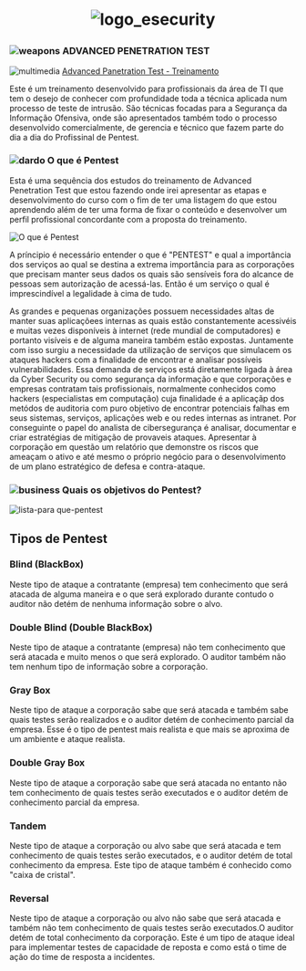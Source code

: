 <h1 align="center">  

![logo_esecurity](https://user-images.githubusercontent.com/5865711/82332240-87881d00-99bb-11ea-9e33-a2fba2ef1609.png)

### ![weapons](https://user-images.githubusercontent.com/5865711/82334771-cd92b000-99be-11ea-9658-d4ef311ef84d.png) ADVANCED PENETRATION TEST 

![multimedia](https://user-images.githubusercontent.com/5865711/82336251-b6ed5880-99c0-11ea-9328-75496639dd77.png) [Advanced Panetration Test - Treinamento](https://esecurity.com.br/)
  
Este é um treinamento desenvolvido para profissionais da área de TI que tem o desejo de conhecer com profundidade toda a técnica aplicada num processo de teste de intrusão.
São técnicas focadas para a Segurança da Informação Ofensiva, onde são apresentados também todo o processo desenvolvido comercialmente, de gerencia e técnico que fazem parte do dia a dia do Profissinal de Pentest.  

### ![dardo](https://user-images.githubusercontent.com/5865711/82335238-7214f200-99bf-11ea-9bb6-017dfd669654.png)  O que é Pentest 
Esta é uma sequência dos estudos do treinamento de Advanced Penetration Test que estou fazendo onde irei apresentar as etapas e desenvolvimento do curso com o fim de ter uma listagem do que estou aprendendo além de ter uma forma de fixar o conteúdo e desenvolver um perfil profissional concordante com a proposta do treinamento.   

![O que é Pentest](https://user-images.githubusercontent.com/5865711/79673484-8b543400-81b0-11ea-8fa0-e6c30e548bc3.png)

A príncipio é necessário entender o que é "PENTEST" e qual a importância dos serviços ao qual se destina a extrema importância para as corporações que precisam manter seus dados os quais são sensíveis fora do alcance de pessoas sem autorização de acessá-las. Então é um serviço o qual é imprescindível a legalidade à cima de tudo.  

As grandes e pequenas organizações possuem necessidades altas de manter suas aplicaçõees internas as quais estão constantemente acessivéis e muitas vezes disponíveis à internet (rede mundial de computadores) e portanto visíveis e de alguma maneira também estão expostas. Juntamente com isso surgiu a necessidade da utilização de serviços que simulacem os ataques hackers com a finalidade de encontrar e analisar possíveis vulnerabilidades. Essa demanda de serviços está diretamente ligada à área da Cyber Security ou como segurança da informação e que corporações e empresas contratam tais profissionais, normalmente conhecidos como hackers (especialistas em computação) cuja finalidade é a aplicaçãp dos metódos de auditoria com puro objetivo de encontrar potenciais falhas em seus sistemas, serviços, aplicações web e ou redes internas as intranet. Por conseguinte o papel do analista de cibersegurança é analisar, documentar e criar estratégias de mitigação de provaveis ataques. Apresentar à corporação em questão um relatório que demonstre os riscos que ameaçam o ativo e até mesmo o próprio negócio para o desenvolvimento de um plano estratégico de defesa e contra-ataque. 


### ![business](https://user-images.githubusercontent.com/5865711/82335483-c8823080-99bf-11ea-9175-599f0bce1285.png) Quais os objetivos do Pentest? 

![lista-para que-pentest](https://user-images.githubusercontent.com/5865711/79673295-e9801780-81ae-11ea-917b-8c8a20029b0b.png)

## Tipos de Pentest

### Blind (BlackBox)
Neste tipo de ataque a contratante (empresa) tem conhecimento que será atacada de alguma maneira e o que será explorado durante contudo o auditor não detém de nenhuma informação sobre o alvo.

### Double Blind (Double BlackBox)
Neste tipo de ataque a contratante (empresa) não tem conhecimento que será atacada e muito menos o que será explorado. O auditor também não tem nenhum tipo de informação sobre a corporação.

### Gray Box
Neste tipo de ataque a corporação sabe que será atacada e também sabe quais testes serão realizados e o auditor detém de conhecimento parcial da empresa. Esse é o tipo de pentest mais realista e que mais se aproxima de um ambiente e ataque realista.

### Double Gray Box
Neste tipo de ataque a corporação sabe que será atacada no entanto não tem conhecimento de quais testes serão executados e o auditor detém de conhecimento parcial da empresa.


### Tandem
Neste tipo de ataque a corporação ou alvo sabe que será atacada e tem conhecimento de quais testes serão executados, e o auditor detém de total conhecimento da empresa. Este tipo de ataque também é conhecido como "caixa de cristal".

### Reversal
Neste tipo de ataque a corporação ou alvo não sabe que será atacada e também não tem conhecimento de quais testes serão executados.O auditor detém de total conhecimento da corporação. Este é um tipo de ataque ideal para implementar testes de capacidade de reposta e como está o time de ação do time de resposta a incidentes.

